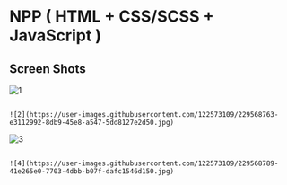 # NPP ( HTML + CSS/SCSS + JavaScript )

## Screen Shots

![1](https://user-images.githubusercontent.com/122573109/229568672-ef21feef-a16d-401f-9992-b4812b9b815f.jpg)

 ~~~~~~~~~~~~~~~~~~~~~~~~~
 
![2](https://user-images.githubusercontent.com/122573109/229568763-e3112992-8db9-45e8-a547-5dd8127e2d50.jpg)

 ~~~~~~~~~~~~~~~~~~~~~~~~~
 
![3](https://user-images.githubusercontent.com/122573109/229568778-23a10213-d3b3-4f9d-9533-08a0d1d3dde5.jpg)

 ~~~~~~~~~~~~~~~~~~~~~~~~~
 
![4](https://user-images.githubusercontent.com/122573109/229568789-41e265e0-7703-4dbb-b07f-dafc1546d150.jpg)

 ~~~~~~~~~~~~~~~~~~~~~~~~~
 
